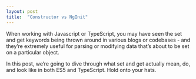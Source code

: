 ```yaml
---
layout: post
title:  "Constructor vs NgInit"
---
```


When working with Javascript or TypeScript, you may have seen the set and get keywords being thrown around in various blogs or codebases - and they’re extremely useful for parsing or modifying data that’s about to be set on a particular object.

In this post, we’re going to dive through what set and get actually mean, do, and look like in both ES5 and TypeScript. Hold onto your hats.


